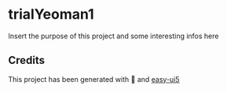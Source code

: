 # trialYeoman1

Insert the purpose of this project and some interesting infos here

## Credits

This project has been generated with 💙 and [easy-ui5](https://github.com/SAP)
